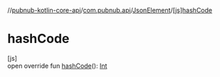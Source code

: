 //[pubnub-kotlin-core-api](../../../index.md)/[com.pubnub.api](../index.md)/[JsonElement](index.md)/[[js]hashCode]([js]hash-code.md)

# hashCode

[js]\
open override fun [hashCode]([js]hash-code.md)(): [Int](https://kotlinlang.org/api/latest/jvm/stdlib/kotlin-stdlib/kotlin/-int/index.html)
